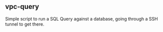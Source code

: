 vpc-query
---------

Simple script to run a SQL Query against a database, going through a SSH
tunnel to get there.

